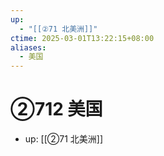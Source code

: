 ```yaml
---
up:
  - "[[②71 北美洲]]"
ctime: 2025-03-01T13:22:15+08:00
aliases:
  - 美国
---
```


# ②712 美国

- up: [[②71 北美洲]]
